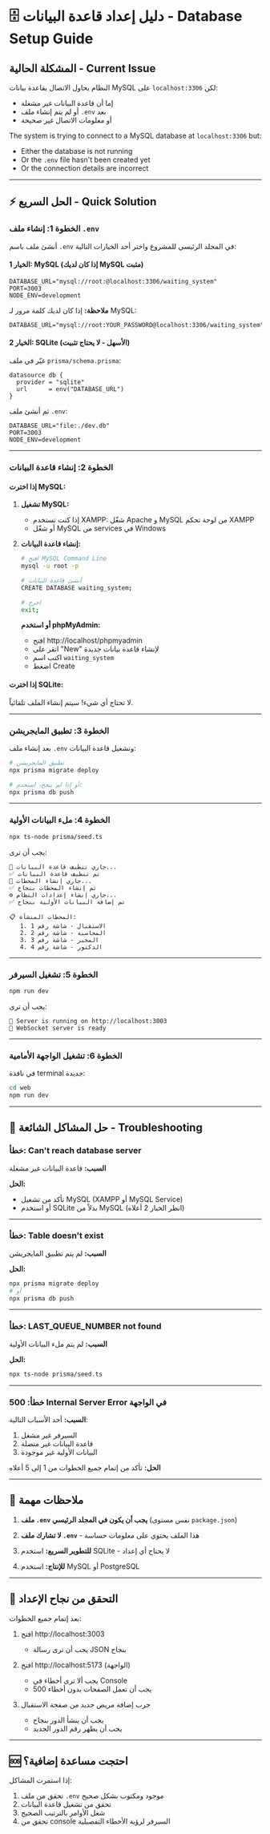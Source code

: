 # 🗄️ دليل إعداد قاعدة البيانات - Database Setup Guide

## المشكلة الحالية - Current Issue

النظام يحاول الاتصال بقاعدة بيانات MySQL على `localhost:3306` لكن:
- إما أن قاعدة البيانات غير مشغلة
- أو لم يتم إنشاء ملف `.env` بعد
- أو معلومات الاتصال غير صحيحة

The system is trying to connect to a MySQL database at `localhost:3306` but:
- Either the database is not running
- Or the `.env` file hasn't been created yet
- Or the connection details are incorrect

---

## ⚡ الحل السريع - Quick Solution

### الخطوة 1: إنشاء ملف `.env`

أنشئ ملف باسم `.env` في المجلد الرئيسي للمشروع واختر أحد الخيارات التالية:

#### الخيار 1: MySQL (إذا كان لديك MySQL مثبت)

```env
DATABASE_URL="mysql://root:@localhost:3306/waiting_system"
PORT=3003
NODE_ENV=development
```

**ملاحظة:** إذا كان لديك كلمة مرور لـ MySQL:
```env
DATABASE_URL="mysql://root:YOUR_PASSWORD@localhost:3306/waiting_system"
```

#### الخيار 2: SQLite (الأسهل - لا يحتاج تثبيت)

غيّر في ملف `prisma/schema.prisma`:

```prisma
datasource db {
  provider = "sqlite"
  url      = env("DATABASE_URL")
}
```

ثم أنشئ ملف `.env`:
```env
DATABASE_URL="file:./dev.db"
PORT=3003
NODE_ENV=development
```

---

### الخطوة 2: إنشاء قاعدة البيانات

#### إذا اخترت MySQL:

1. **تشغيل MySQL:**
   - إذا كنت تستخدم XAMPP: شغّل Apache و MySQL من لوحة تحكم XAMPP
   - أو شغّل MySQL من services في Windows
   
2. **إنشاء قاعدة البيانات:**
   ```bash
   # افتح MySQL Command Line
   mysql -u root -p
   
   # أنشئ قاعدة البيانات
   CREATE DATABASE waiting_system;
   
   # اخرج
   exit;
   ```

   **أو استخدم phpMyAdmin:**
   - افتح http://localhost/phpmyadmin
   - انقر على "New" لإنشاء قاعدة بيانات جديدة
   - اكتب اسم `waiting_system`
   - اضغط Create

#### إذا اخترت SQLite:
لا تحتاج أي شيء! سيتم إنشاء الملف تلقائياً.

---

### الخطوة 3: تطبيق المايجريشن

بعد إنشاء ملف `.env` وتشغيل قاعدة البيانات:

```bash
# تطبيق المايجريشن
npx prisma migrate deploy

# أو إذا لم ينجح، استخدم:
npx prisma db push
```

---

### الخطوة 4: ملء البيانات الأولية

```bash
npx ts-node prisma/seed.ts
```

يجب أن ترى:
```
🧹 جاري تنظيف قاعدة البيانات...
✅ تم تنظيف قاعدة البيانات
📍 جاري إنشاء المحطات...
✅ تم إنشاء المحطات بنجاح
⚙️ جاري إنشاء إعدادات النظام...
✅ تم إضافة البيانات الأولية بنجاح

📋 المحطات المنشأة:
   1. الاستقبال - شاشة رقم 1
   2. المحاسبة - شاشة رقم 2
   3. المخبر - شاشة رقم 3
   4. الدكتور - شاشة رقم 4
```

---

### الخطوة 5: تشغيل السيرفر

```bash
npm run dev
```

يجب أن ترى:
```
🚀 Server is running on http://localhost:3003
📡 WebSocket server is ready
```

---

### الخطوة 6: تشغيل الواجهة الأمامية

في نافذة terminal جديدة:

```bash
cd web
npm run dev
```

---

## 🔧 حل المشاكل الشائعة - Troubleshooting

### خطأ: Can't reach database server

**السبب:** قاعدة البيانات غير مشغلة

**الحل:**
- تأكد من تشغيل MySQL (XAMPP أو MySQL Service)
- أو استخدم SQLite بدلاً من MySQL (انظر الخيار 2 أعلاه)

---

### خطأ: Table doesn't exist

**السبب:** لم يتم تطبيق المايجريشن

**الحل:**
```bash
npx prisma migrate deploy
# أو
npx prisma db push
```

---

### خطأ: LAST_QUEUE_NUMBER not found

**السبب:** لم يتم ملء البيانات الأولية

**الحل:**
```bash
npx ts-node prisma/seed.ts
```

---

### خطأ: 500 Internal Server Error في الواجهة

**السبب:** أحد الأسباب التالية:
1. السيرفر غير مشغل
2. قاعدة البيانات غير متصلة
3. البيانات الأولية غير موجودة

**الحل:**
تأكد من إتمام جميع الخطوات من 1 إلى 5 أعلاه

---

## 📝 ملاحظات مهمة

1. **ملف `.env` يجب أن يكون في المجلد الرئيسي** (نفس مستوى `package.json`)

2. **لا تشارك ملف `.env`** - هذا الملف يحتوي على معلومات حساسة

3. **للتطوير السريع:** استخدم SQLite - لا يحتاج أي إعداد

4. **للإنتاج:** استخدم MySQL أو PostgreSQL

---

## 🎯 التحقق من نجاح الإعداد

بعد إتمام جميع الخطوات:

1. افتح http://localhost:3003
   - يجب أن ترى رسالة JSON بنجاح

2. افتح http://localhost:5173 (الواجهة)
   - يجب ألا ترى أخطاء في Console
   - يجب أن تعمل الصفحات بدون أخطاء 500

3. جرب إضافة مريض جديد من صفحة الاستقبال
   - يجب أن ينشأ الدور بنجاح
   - يجب أن يظهر رقم الدور الجديد

---

## 🆘 احتجت مساعدة إضافية؟

إذا استمرت المشاكل:

1. تحقق من ملف `.env` موجود ومكتوب بشكل صحيح
2. تحقق من تشغيل قاعدة البيانات
3. شغل الأوامر بالترتيب الصحيح
4. تحقق من console السيرفر لرؤية الأخطاء التفصيلية

